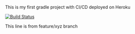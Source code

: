This is my first gradle project with CI/CD deployed on Heroku

[![Build Status](https://travis-ci.com/aozpolat/Bil481-Task.svg?branch=main)](https://travis-ci.com/aozpolat/Bil481-Task)

This line is from feature/xyz branch